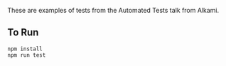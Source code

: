 These are examples of tests from the Automated Tests talk from Alkami.

## To Run
```
npm install
npm run test
```
